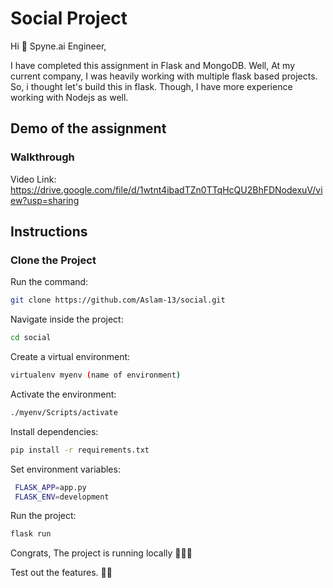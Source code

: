 # Social Project

Hi 👋 Spyne.ai Engineer,

I have completed this assignment in Flask and MongoDB.
Well, At my current company, I was heavily working with multiple flask based projects. So, i thought let's build this in flask. Though, I have more experience working with Nodejs as well.

## Demo of the assignment
### Walkthrough
 
 Video Link:
 https://drive.google.com/file/d/1wtnt4ibadTZn0TTqHcQU2BhFDNodexuV/view?usp=sharing
 
## Instructions

### Clone the Project

Run the command:

```bash
git clone https://github.com/Aslam-13/social.git
``` 

Navigate inside the project:
```bash
cd social
```

Create a virtual environment:
```bash
virtualenv myenv (name of environment)
```

Activate the environment:
```bash
./myenv/Scripts/activate
```

Install dependencies:
```bash
pip install -r requirements.txt
```

Set environment variables:

```bash
 FLASK_APP=app.py
 FLASK_ENV=development
```

Run the project:
```bash
flask run
```
Congrats, The project is running locally 🎉🥳🎊

Test out the features. 🙌🏼
